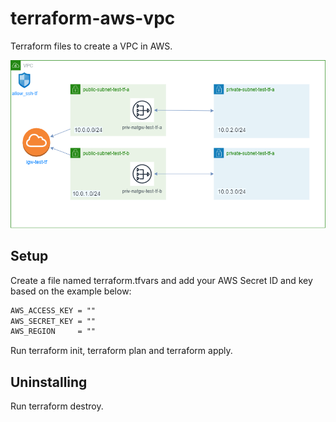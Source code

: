 # terraform-aws-vpc
Terraform files to create a VPC in AWS.

![alt text](vpc.png "VPC Architecture")

## Setup

Create a file named terraform.tfvars and add your AWS Secret ID and key based on the example below:

```markdown
AWS_ACCESS_KEY = ""
AWS_SECRET_KEY = ""
AWS_REGION     = ""
```

Run terraform init, terraform plan and terraform apply.

## Uninstalling

Run terraform destroy.